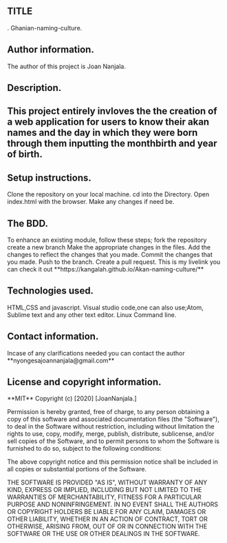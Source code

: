 <h2>TITLE</h2>.
Ghanian-naming-culture.

<h2>Author information.</h2>
The author of this project is Joan Nanjala.

<h2>Description.<h2>
This project entirely invloves the the creation of a web application for users to know their akan names and the day in which they were born through them inputting the monthbirth and year of birth.

<h2>Setup instructions.</h2>
Clone the repository on your local machine.
cd into the Directory.
Open index.html with the browser.
Make any changes if need be.

<h2>The BDD.</h2>
To enhance an existing module, follow these steps;
fork the repository
create a new branch
Make the appropriate changes in the files.
Add the changes to reflect the changes that you made.
Commit the changes that you made.
Push to the branch.
Create a pull request.
This is my livelink you can check it out **https://kangalah.github.io/Akan-naming-culture/**

<h2>Technologies used.</h2>
HTML,CSS and javascript.
Visual studio code,one can also use;Atom, Sublime text and any other text editor.
Linux Command line.

<h2>Contact information.</h2>
Incase of any clarifications needed you can contact the author **nyongesajoannanjala@gmail.com**

<h2>License and copyright information.</h2>
**MIT**
Copyright (c) [2020] [JoanNanjala.]

Permission is hereby granted, free of charge, to any person obtaining a copy
of this software and associated documentation files (the "Software"), to deal
in the Software without restriction, including without limitation the rights
to use, copy, modify, merge, publish, distribute, sublicense, and/or sell
copies of the Software, and to permit persons to whom the Software is
furnished to do so, subject to the following conditions:

The above copyright notice and this permission notice shall be included in all
copies or substantial portions of the Software.

THE SOFTWARE IS PROVIDED "AS IS", WITHOUT WARRANTY OF ANY KIND, EXPRESS OR
IMPLIED, INCLUDING BUT NOT LIMITED TO THE WARRANTIES OF MERCHANTABILITY,
FITNESS FOR A PARTICULAR PURPOSE AND NONINFRINGEMENT. IN NO EVENT SHALL THE
AUTHORS OR COPYRIGHT HOLDERS BE LIABLE FOR ANY CLAIM, DAMAGES OR OTHER
LIABILITY, WHETHER IN AN ACTION OF CONTRACT, TORT OR OTHERWISE, ARISING FROM,
OUT OF OR IN CONNECTION WITH THE SOFTWARE OR THE USE OR OTHER DEALINGS IN THE
SOFTWARE.


